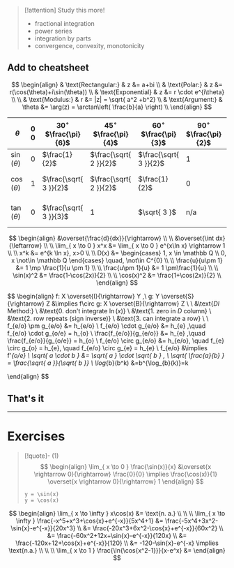   


>[!attention] Study this more!
> - fractional integration
> - power series
> - integration by parts
> - convergence, convexity, monotonicity




## Add to cheatsheet

$$
\begin{align}
 & \text{Rectangular:} & z &= a+bi \\
 & \text{Polar:} & z &= r(\cos(\theta)+i\sin(\theta)) \\
 & \text{Exponential} & z &= r \cdot e^{i\theta} \\
 \\
& \text{Modulus:} & r &= |z| = \sqrt{ a^2 +b^2}  \\
& \text{Argument:} & \theta &= \arg(z) = \arctan\left( \frac{b}{a} \right) \\ 
\end{align}
$$

| $\theta$       | $0$<br>$0$ | $30^\circ$<br>$\frac{\pi}{6}$ | $45^\circ$<br>$\frac{\pi}{4}$ | $60^\circ$<br>$\frac{\pi}{3}$ | $90^\circ$<br>$\frac{\pi}{2}$ | $120^\circ$<br>$\frac{2\pi}{3}$ | $150^\circ$<br>$\frac{5\pi}{6}$ | $180^\circ$<br>$\pi$ | $270^\circ$<br>$\frac{3\pi}{2}$ |
| -------------- | ---------- | ----------------------------- | ----------------------------- | ----------------------------- | ----------------------------- | ------------------------------- | ------------------------------- | -------------------- | ------------------------------- |
| $\sin(\theta)$ | $0$        | $\frac{1}{2}$                 | $\frac{\sqrt{ 2 }}{2}$        | $\frac{\sqrt{ 3 }}{2}$        | $1$                           | $\frac{\sqrt{ 3 }}{2}$          | $\frac{1}{2}$                   | $0$                  | $-1$                            |
| $\cos(\theta)$ | $1$        | $\frac{\sqrt{ 3 }}{2}$        | $\frac{\sqrt{ 2 }}{2}$        | $\frac{1}{2}$                 | $0$                           | $-\frac{1}{2}$                  | $-\frac{\sqrt{ 3 }}{2}$         | $-1$                 | $0$                             |
| $\tan(\theta)$ | $0$        | $\frac{\sqrt{ 3 }}{3}$        | $1$                           | $\sqrt{ 3 }$                  | $\text{n/a}$                  | $-\sqrt{ 3 }$                   | $-\frac{\sqrt{ 3 }}{3}$         | $0$                  | $\text{n/a}$                    |



$$
\begin{align}
&\overset{\frac{d}{dx}}{\rightarrow} \\
\\
&\overset{\int dx}{\leftarrow} \\
\\
\lim_{ x \to 0 } x^x &= \lim_{ x \to 0 } e^{x\ln x} \rightarrow 1 \\
\\
x^k &= e^{k \ln x}, x>0 \\
\\
D(x) &= \begin{cases}
1, x \in \mathbb Q \\
0, x \not\in \mathbb Q
\end{cases} \quad, \not\in C^{0} \\
\\
\frac{u}{u\pm 1} &= 1 \mp \frac{1}{u \pm 1} \\
\\
\frac{u\pm 1}{u} &= 1 \pm\frac{1}{u} \\
\\
\sin(x)^2 &= \frac{1-\cos(2x)}{2} \\
\\
\cos(x)^2 &= \frac{1+\cos(2x)}{2} \\
\end{align}
$$

$$
\begin{align}
f: X \overset{I}{\rightarrow} Y ,\ g: Y \overset{S}{\rightarrow} Z &\implies f\circ g: X \overset{B}{\rightarrow} Z \\
\\
&\text{$DI$ Method:} \\ 
&\text{0. don't integrate $\ln(x)$} \\
&\text{1. zero in $D$ column} \\
&\text{2. row repeats (sign inverse)} \\
&\text{3. can integrate a row} \\
\\
f_{e/o} \pm g_{e/o} &= h_{e/o} \\
f_{e/o} \cdot g_{e/o} &= h_{e} ,\quad f_{e/o} \cdot g_{o/e} = h_{o} \\
\frac{f_{e/o}}{g_{e/o}} &= h_{e} ,\quad \frac{f_{e/o}}{g_{o/e}} = h_{o} \\
f_{e/o} \circ g_{e/o} &= h_{e/o}, \quad f_{e} \circ g_{o} = h_{e}, \quad f_{e/o} \circ g_{e} = h_{e} \\
f_{e/o} &\implies f'_{o/e}
\\
\sqrt{ a \cdot b } &= \sqrt{ a } \cdot \sqrt{ b } , \ \sqrt{ \frac{a}{b} } = \frac{\sqrt{ a }}{\sqrt{ b }} \\
\log_{b}(b^k) &=b^{\log_{b}(k)}=k

\end{align}
$$






## That's it




___
# Exercises


>[!quote]- (1)
> $$
> \begin{align}
> \lim_{ x \to 0 } \frac{\sin(x)}{x} &\overset{x \rightarrow 0}{\rightarrow} \frac{0}{0} \implies \frac{\cos(x)}{1} \overset{x \rightarrow 0}{\rightarrow} 1
> \end{align}
> $$
> ```desmos-graph
> y = \sin(x)
> y = \cos(x)
> ```


$$
\begin{align}
\lim_{ x \to \infty } x\cos(x) &= \text{n. a.} \\
 \\
 \\
\lim_{ x \to \infty } \frac{-x^5+x^3+\cos{x}+e^{-x}}{5x^4+1} &= \frac{-5x^4+3x^2-\sin{x}-e^{-x}}{20x^3} \\
&= \frac{-20x^3+6x^2-\cos{x}+e^{-x}}{60x^2} \\
&= \frac{-60x^2+12x+\sin{x}-e^{-x}}{120x} \\
&= \frac{-120x+12+\cos{x}+e^{-x}}{120} \\
&= -120-\sin{x}-e^{-x} \implies \text{n.a.} \\
 \\
 \\
\lim_{ x \to 1 } \frac{\ln{\cos{x^2-1}}}{x-e^x} &= 
\end{align}
$$